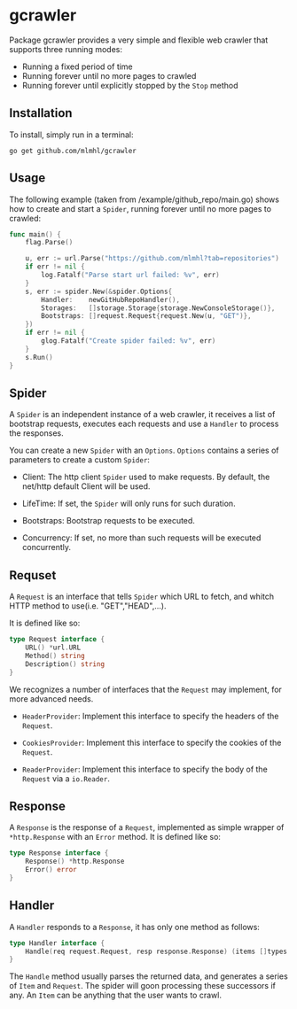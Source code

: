 # gcrawler

Package gcrawler provides a very simple and flexible web crawler that supports three running modes:

* Running a fixed period of time
* Running forever until no more pages to crawled
* Running forever until explicitly stopped by the `Stop` method

## Installation

To install, simply run in a terminal:

    go get github.com/mlmhl/gcrawler

## Usage

The following example (taken from /example/github_repo/main.go) shows how to create and start a `Spider`, running forever until no more pages to crawled:

```go
func main() {
	flag.Parse()

	u, err := url.Parse("https://github.com/mlmhl?tab=repositories")
	if err != nil {
		log.Fatalf("Parse start url failed: %v", err)
	}
	s, err := spider.New(&spider.Options{
		Handler:    newGitHubRepoHandler(),
		Storages:   []storage.Storage{storage.NewConsoleStorage()},
		Bootstraps: []request.Request{request.New(u, "GET")},
	})
	if err != nil {
		glog.Fatalf("Create spider failed: %v", err)
	}
	s.Run()
}
```

## Spider

A `Spider` is an independent instance of a web crawler, it receives a list of bootstrap requests, executes each requests and use a `Handler` to process the responses.

You can create a new `Spider` with an `Options`. `Options` contains a series of parameters to create a custom `Spider`:

- Client: The http client `Spider` used to make requests. By default, the net/http default Client will be used.

- LifeTime: If set, the `Spider` will only runs for such duration.

- Bootstraps: Bootstrap requests to be executed.

- Concurrency: If set, no more than such requests will be executed concurrently.

## Requset

A `Request` is an interface that tells `Spider` which URL to fetch, and whitch HTTP method to use(i.e. "GET","HEAD",...).

It is defined like so:

```go
type Request interface {
	URL() *url.URL
	Method() string
	Description() string
}
```

We recognizes a number of interfaces that the `Request` may implement, for more advanced needs.

- `HeaderProvider`: Implement this interface to specify the headers of the `Request`.

- `CookiesProvider`: Implement this interface to specify the cookies of the `Request`.

- `ReaderProvider`: Implement this interface to specify the body of the `Request` via a `io.Reader`.

## Response

A `Response` is the response of a `Request`, implemented as simple wrapper of `*http.Response` with an `Error` method. It is defined like so:

```go
type Response interface {
	Response() *http.Response
	Error() error
}
```

## Handler

A `Handler` responds to a `Response`, it has only one method as follows:

```go
type Handler interface {
	Handle(req request.Request, resp response.Response) (items []types.Item, successors []request.Request)
}
```

The `Handle` method usually parses the returned data, and generates a series of `Item` and `Request`. The spider will goon processing these successors if any. An `Item` can be anything that the user wants to crawl.
